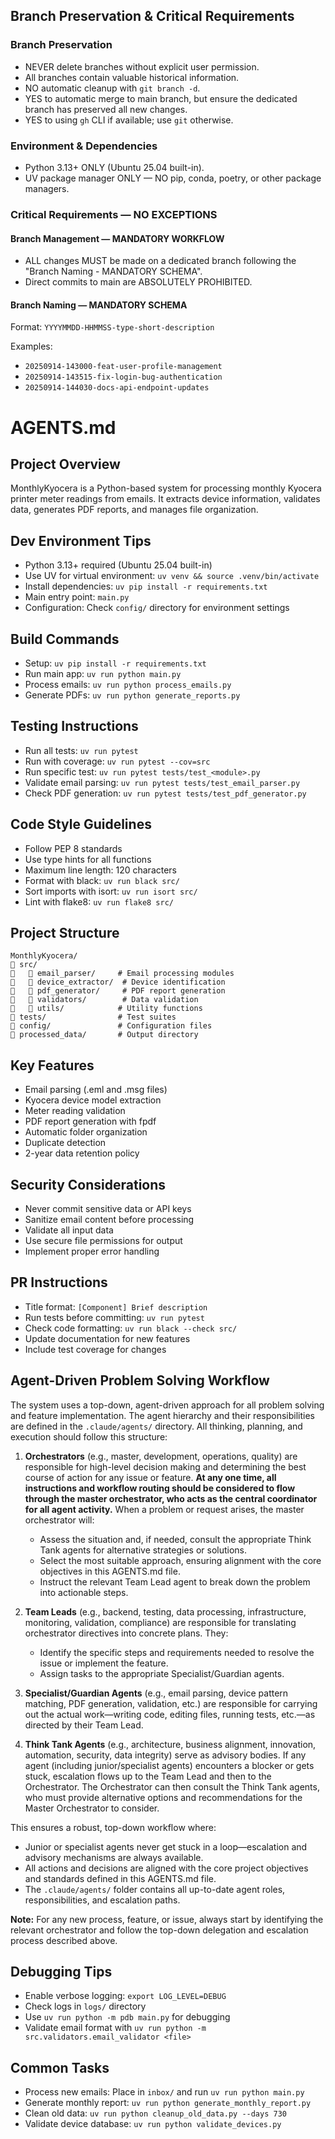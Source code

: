 ## Branch Preservation & Critical Requirements

### Branch Preservation
- NEVER delete branches without explicit user permission.
- All branches contain valuable historical information.
- NO automatic cleanup with `git branch -d`.
- YES to automatic merge to main branch, but ensure the dedicated branch has preserved all new changes.
- YES to using `gh` CLI if available; use `git` otherwise.

### Environment & Dependencies
- Python 3.13+ ONLY (Ubuntu 25.04 built-in).
- UV package manager ONLY — NO pip, conda, poetry, or other package managers.

### Critical Requirements — NO EXCEPTIONS

#### Branch Management — MANDATORY WORKFLOW
- ALL changes MUST be made on a dedicated branch following the "Branch Naming - MANDATORY SCHEMA".
- Direct commits to main are ABSOLUTELY PROHIBITED.

#### Branch Naming — MANDATORY SCHEMA
Format: `YYYYMMDD-HHMMSS-type-short-description`

Examples:
- `20250914-143000-feat-user-profile-management`
- `20250914-143515-fix-login-bug-authentication`
- `20250914-144030-docs-api-endpoint-updates`

# AGENTS.md

## Project Overview
MonthlyKyocera is a Python-based system for processing monthly Kyocera printer meter readings from emails. It extracts device information, validates data, generates PDF reports, and manages file organization.

## Dev Environment Tips
- Python 3.13+ required (Ubuntu 25.04 built-in)
- Use UV for virtual environment: `uv venv && source .venv/bin/activate`
- Install dependencies: `uv pip install -r requirements.txt`
- Main entry point: `main.py`
- Configuration: Check `config/` directory for environment settings

## Build Commands
- Setup: `uv pip install -r requirements.txt`
- Run main app: `uv run python main.py`
- Process emails: `uv run python process_emails.py`
- Generate PDFs: `uv run python generate_reports.py`

## Testing Instructions
- Run all tests: `uv run pytest`
- Run with coverage: `uv run pytest --cov=src`
- Run specific test: `uv run pytest tests/test_<module>.py`
- Validate email parsing: `uv run pytest tests/test_email_parser.py`
- Check PDF generation: `uv run pytest tests/test_pdf_generator.py`

## Code Style Guidelines
- Follow PEP 8 standards
- Use type hints for all functions
- Maximum line length: 120 characters
- Format with black: `uv run black src/`
- Sort imports with isort: `uv run isort src/`
- Lint with flake8: `uv run flake8 src/`

## Project Structure
```
MonthlyKyocera/
   src/
      email_parser/     # Email processing modules
      device_extractor/  # Device identification
      pdf_generator/     # PDF report generation
      validators/        # Data validation
      utils/            # Utility functions
   tests/                # Test suites
   config/               # Configuration files
   processed_data/       # Output directory
```

## Key Features
- Email parsing (.eml and .msg files)
- Kyocera device model extraction
- Meter reading validation
- PDF report generation with fpdf
- Automatic folder organization
- Duplicate detection
- 2-year data retention policy

## Security Considerations
- Never commit sensitive data or API keys
- Sanitize email content before processing
- Validate all input data
- Use secure file permissions for output
- Implement proper error handling

## PR Instructions
- Title format: `[Component] Brief description`
- Run tests before committing: `uv run pytest`
- Check code formatting: `uv run black --check src/`
- Update documentation for new features
- Include test coverage for changes


## Agent-Driven Problem Solving Workflow

The system uses a top-down, agent-driven approach for all problem solving and feature implementation. The agent hierarchy and their responsibilities are defined in the `.claude/agents/` directory. All thinking, planning, and execution should follow this structure:


1. **Orchestrators** (e.g., master, development, operations, quality) are responsible for high-level decision making and determining the best course of action for any issue or feature. **At any one time, all instructions and workflow routing should be considered to flow through the master orchestrator, who acts as the central coordinator for all agent activity.** When a problem or request arises, the master orchestrator will:
	- Assess the situation and, if needed, consult the appropriate Think Tank agents for alternative strategies or solutions.
	- Select the most suitable approach, ensuring alignment with the core objectives in this AGENTS.md file.
	- Instruct the relevant Team Lead agent to break down the problem into actionable steps.

2. **Team Leads** (e.g., backend, testing, data processing, infrastructure, monitoring, validation, compliance) are responsible for translating orchestrator directives into concrete plans. They:
	- Identify the specific steps and requirements needed to resolve the issue or implement the feature.
	- Assign tasks to the appropriate Specialist/Guardian agents.

3. **Specialist/Guardian Agents** (e.g., email parsing, device pattern matching, PDF generation, validation, etc.) are responsible for carrying out the actual work—writing code, editing files, running tests, etc.—as directed by their Team Lead.

4. **Think Tank Agents** (e.g., architecture, business alignment, innovation, automation, security, data integrity) serve as advisory bodies. If any agent (including junior/specialist agents) encounters a blocker or gets stuck, escalation flows up to the Team Lead and then to the Orchestrator. The Orchestrator can then consult the Think Tank agents, who must provide alternative options and recommendations for the Master Orchestrator to consider.

This ensures a robust, top-down workflow where:
- Junior or specialist agents never get stuck in a loop—escalation and advisory mechanisms are always available.
- All actions and decisions are aligned with the core project objectives and standards defined in this AGENTS.md file.
- The `.claude/agents/` folder contains all up-to-date agent roles, responsibilities, and escalation paths.

**Note:** For any new process, feature, or issue, always start by identifying the relevant orchestrator and follow the top-down delegation and escalation process described above.

## Debugging Tips
- Enable verbose logging: `export LOG_LEVEL=DEBUG`
- Check logs in `logs/` directory
- Use `uv run python -m pdb main.py` for debugging
- Validate email format with `uv run python -m src.validators.email_validator <file>`

## Common Tasks
- Process new emails: Place in `inbox/` and run `uv run python main.py`
- Generate monthly report: `uv run python generate_monthly_report.py`
- Clean old data: `uv run python cleanup_old_data.py --days 730`
- Validate device database: `uv run python validate_devices.py`